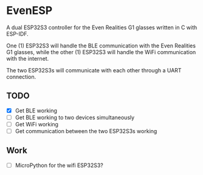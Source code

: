 # EvenESP

A dual ESP32S3 controller for the Even Realities G1 glasses written in C with ESP-IDF.

One (1) ESP32S3 will handle the BLE communication with the Even Realities G1 glasses, while the other (1) ESP32S3 will handle the WiFi communication with the internet.

The two ESP32S3s will communicate with each other through a UART connection.

## TODO

- [x] Get BLE working
- [ ] Get BLE working to two devices simultaneously
- [ ] Get WiFi working
- [ ] Get communication between the two ESP32S3s working

## Work

- [ ] MicroPython for the wifi ESP32S3?

